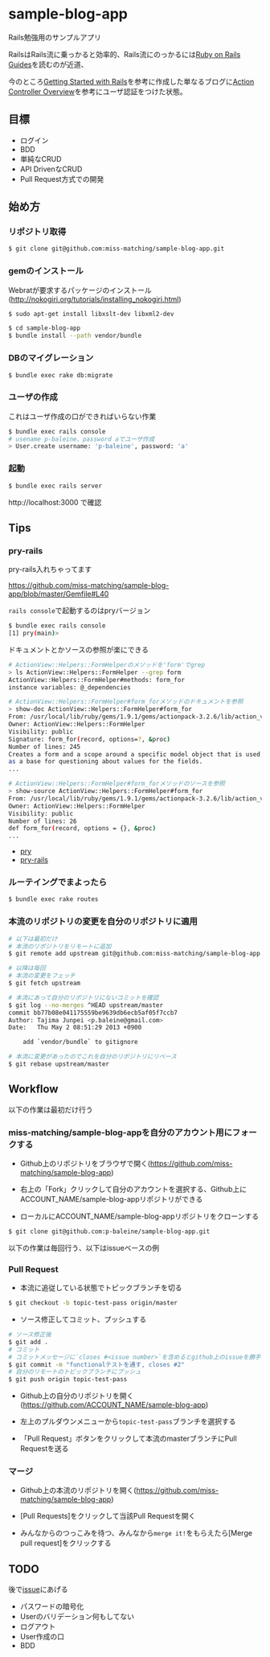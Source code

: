 # sample-blog-app

Rails勉強用のサンプルアプリ

RailsはRails流に乗っかると効率的、Rails流にのっかるには[Ruby on Rails Guides](http://guides.rubyonrails.org/)を読むのが近道、

今のところ[Getting Started with Rails](http://guides.rubyonrails.org/getting_started.html)を参考に作成した単なるブログに[Action Controller Overview](http://guides.rubyonrails.org/action_controller_overview.html)を参考にユーザ認証をつけた状態。

## 目標

* ログイン
* BDD
* 単純なCRUD
* API DrivenなCRUD
* Pull Request方式での開発

## 始め方

### リポジトリ取得

```bash
$ git clone git@github.com:miss-matching/sample-blog-app.git
```

### gemのインストール

Webratが要求するパッケージのインストール(http://nokogiri.org/tutorials/installing_nokogiri.html)

```bash
$ sudo apt-get install libxslt-dev libxml2-dev
```

```bash
$ cd sample-blog-app
$ bundle install --path vendor/bundle
```

### DBのマイグレーション

```bash
$ bundle exec rake db:migrate
```

### ユーザの作成

これはユーザ作成の口ができればいらない作業

```bash
$ bundle exec rails console
# usename p-baleine、password aでユーザ作成
> User.create username: 'p-baleine', password: 'a'
```

### 起動

```bash
$ bundle exec rails server
```

http://localhost:3000 で確認

## Tips

### pry-rails

pry-rails入れちゃってます

https://github.com/miss-matching/sample-blog-app/blob/master/Gemfile#L40

`rails console`で起動するのはpryバージョン

```bash
$ bundle exec rails console
[1] pry(main)> 
```

ドキュメントとかソースの参照が楽にできる

```bash
# ActionView::Helpers::FormHelperのメソッドを'form'でgrep
> ls ActionView::Helpers::FormHelper --grep form
ActionView::Helpers::FormHelper#methods: form_for
instance variables: @_dependencies

# ActionView::Helpers::FormHelper#form_forメソッドのドキュメントを参照
> show-doc ActionView::Helpers::FormHelper#form_for 
From: /usr/local/lib/ruby/gems/1.9.1/gems/actionpack-3.2.6/lib/action_view/helpers/form_helper.rb @ line 113:
Owner: ActionView::Helpers::FormHelper
Visibility: public
Signature: form_for(record, options=?, &proc)
Number of lines: 245
Creates a form and a scope around a specific model object that is used
as a base for questioning about values for the fields.
...

# ActionView::Helpers::FormHelper#form_forメソッドのソースを参照
> show-source ActionView::Helpers::FormHelper#form_for
From: /usr/local/lib/ruby/gems/1.9.1/gems/actionpack-3.2.6/lib/action_view/helpers/form_helper.rb @ line 358:
Owner: ActionView::Helpers::FormHelper
Visibility: public
Number of lines: 26
def form_for(record, options = {}, &proc)
... 
```

* [pry](https://github.com/pry/pry)
* [pry-rails](https://github.com/rweng/pry-rails)

### ルーテイングでまよったら

```bash
$ bundle exec rake routes
```

### 本流のリポジトリの変更を自分のリポジトリに適用

```bash
# 以下は最初だけ
# 本流のリポジトリをリモートに追加
$ git remote add upstream git@github.com:miss-matching/sample-blog-app.git

# 以降は毎回
# 本流の変更をフェッチ
$ git fetch upstream

# 本流にあって自分のリポジトリにないコミットを確認
$ git log --no-merges ^HEAD upstream/master
commit bb77b08e041175559be9639db6ecb5af05f7ccb7
Author: Tajima Junpei <p.baleine@gmail.com>
Date:   Thu May 2 08:51:29 2013 +0900

    add `vendor/bundle` to gitignore

# 本流に変更があったのでこれを自分のリポジトリにリベース
$ git rebase upstream/master
```

## Workflow

以下の作業は最初だけ行う

### miss-matching/sample-blog-appを自分のアカウント用にフォークする

* Github上のリポジトリをブラウザで開く(https://github.com/miss-matching/sample-blog-app)

* 右上の「Fork」クリックして自分のアカウントを選択する、Github上にACCOUNT_NAME/sample-blog-appリポジトリができる

* ローカルにACCOUNT_NAME/sample-blog-appリポジトリをクローンする

```bash
$ git clone git@github.com:p-baleine/sample-blog-app.git
```

以下の作業は毎回行う、以下はissueベースの例

### Pull Request

* 本流に追従している状態でトピックブランチを切る

```bash
$ git checkout -b topic-test-pass origin/master
```

* ソース修正してコミット、プッシュする

```bash
# ソース修正後
$ git add .
# コミット
# コミットメッセージに`closes #<issue number>`を含めるとgithub上のissueを勝手にクローズしてくれる
$ git commit -m "functionalテストを通す, closes #2"
# 自分のリモートのトピックブランチにプッシュ
$ git push origin topic-test-pass
```

* Github上の自分のリポジトリを開く(https://github.com/ACCOUNT_NAME/sample-blog-app)

* 左上のプルダウンメニューから`topic-test-pass`ブランチを選択する

* 「Pull Request」ボタンをクリックして本流のmasterブランチにPull Requestを送る

### マージ

* Github上の本流のリポジトリを開く(https://github.com/miss-matching/sample-blog-app)

* [Pull Requests]をクリックして当該Pull Requestを開く

* みんなからのつっこみを待つ、みんなから`merge it!`をもらえたら[Merge pull request]をクリックする

## TODO

後で[issue](https://github.com/miss-matching/sample-blog-app/issues)にあげる

* パスワードの暗号化
* Userのバリデーション何もしてない
* ログアウト
* User作成の口
* BDD
